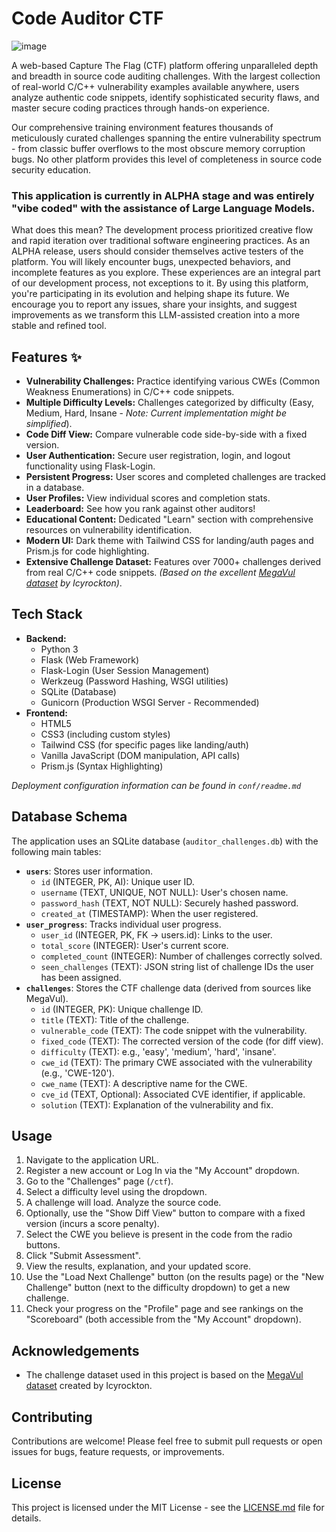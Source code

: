 # Code Auditor CTF
![image](https://github.com/user-attachments/assets/fdfbbffc-71f9-4463-856d-aca054399a0f)

A web-based Capture The Flag (CTF) platform offering unparalleled depth and breadth in source code auditing challenges. With the largest collection of real-world C/C++ vulnerability examples available anywhere, users analyze authentic code snippets, identify sophisticated security flaws, and master secure coding practices through hands-on experience.

Our comprehensive training environment features thousands of meticulously curated challenges spanning the entire vulnerability spectrum - from classic buffer overflows to the most obscure memory corruption bugs. No other platform provides this level of completeness in source code security education.

### This application is currently in ALPHA stage and was entirely "vibe coded" with the assistance of Large Language Models.

What does this mean? The development process prioritized creative flow and rapid iteration over traditional software engineering practices.
As an ALPHA release, users should consider themselves active testers of the platform. You will likely encounter bugs, unexpected behaviors, and incomplete features as you explore. These experiences are an integral part of our development process, not exceptions to it.
By using this platform, you're participating in its evolution and helping shape its future. We encourage you to report any issues, share your insights, and suggest improvements as we transform this LLM-assisted creation into a more stable and refined tool.

## Features ✨

* **Vulnerability Challenges:** Practice identifying various CWEs (Common Weakness Enumerations) in C/C++ code snippets.
* **Multiple Difficulty Levels:** Challenges categorized by difficulty (Easy, Medium, Hard, Insane - *Note: Current implementation might be simplified*).
* **Code Diff View:** Compare vulnerable code side-by-side with a fixed version.
* **User Authentication:** Secure user registration, login, and logout functionality using Flask-Login.
* **Persistent Progress:** User scores and completed challenges are tracked in a database.
* **User Profiles:** View individual scores and completion stats.
* **Leaderboard:** See how you rank against other auditors!
* **Educational Content:** Dedicated "Learn" section with comprehensive resources on vulnerability identification.
* **Modern UI:** Dark theme with Tailwind CSS for landing/auth pages and Prism.js for code highlighting.
* **Extensive Challenge Dataset:** Features over 7000+ challenges derived from real C/C++ code snippets. *(Based on the excellent [MegaVul dataset](https://github.com/Icyrockton/MegaVul) by Icyrockton)*.

## Tech Stack ️

* **Backend:**
    * Python 3
    * Flask (Web Framework)
    * Flask-Login (User Session Management)
    * Werkzeug (Password Hashing, WSGI utilities)
    * SQLite (Database)
    * Gunicorn (Production WSGI Server - Recommended)
* **Frontend:**
    * HTML5
    * CSS3 (including custom styles)
    * Tailwind CSS (for specific pages like landing/auth)
    * Vanilla JavaScript (DOM manipulation, API calls)
    * Prism.js (Syntax Highlighting)
 
*Deployment configuration information can be found in `conf/readme.md`*

## Database Schema

The application uses an SQLite database (`auditor_challenges.db`) with the following main tables:

* **`users`**: Stores user information.
    * `id` (INTEGER, PK, AI): Unique user ID.
    * `username` (TEXT, UNIQUE, NOT NULL): User's chosen name.
    * `password_hash` (TEXT, NOT NULL): Securely hashed password.
    * `created_at` (TIMESTAMP): When the user registered.
* **`user_progress`**: Tracks individual user progress.
    * `user_id` (INTEGER, PK, FK -> users.id): Links to the user.
    * `total_score` (INTEGER): User's current score.
    * `completed_count` (INTEGER): Number of challenges correctly solved.
    * `seen_challenges` (TEXT): JSON string list of challenge IDs the user has been assigned.
* **`challenges`**: Stores the CTF challenge data (derived from sources like MegaVul).
    * `id` (INTEGER, PK): Unique challenge ID.
    * `title` (TEXT): Title of the challenge.
    * `vulnerable_code` (TEXT): The code snippet with the vulnerability.
    * `fixed_code` (TEXT): The corrected version of the code (for diff view).
    * `difficulty` (TEXT): e.g., 'easy', 'medium', 'hard', 'insane'.
    * `cwe_id` (TEXT): The primary CWE associated with the vulnerability (e.g., 'CWE-120').
    * `cwe_name` (TEXT): A descriptive name for the CWE.
    * `cve_id` (TEXT, Optional): Associated CVE identifier, if applicable.
    * `solution` (TEXT): Explanation of the vulnerability and fix.

## Usage

1.  Navigate to the application URL.
2.  Register a new account or Log In via the "My Account" dropdown.
3.  Go to the "Challenges" page (`/ctf`).
4.  Select a difficulty level using the dropdown.
5.  A challenge will load. Analyze the source code.
6.  Optionally, use the "Show Diff View" button to compare with a fixed version (incurs a score penalty).
7.  Select the CWE you believe is present in the code from the radio buttons.
8.  Click "Submit Assessment".
9.  View the results, explanation, and your updated score.
10. Use the "Load Next Challenge" button (on the results page) or the "New Challenge" button (next to the difficulty dropdown) to get a new challenge.
11. Check your progress on the "Profile" page and see rankings on the "Scoreboard" (both accessible from the "My Account" dropdown).

## Acknowledgements

* The challenge dataset used in this project is based on the [MegaVul dataset](https://github.com/Icyrockton/MegaVul) created by Icyrockton.

## Contributing

Contributions are welcome! Please feel free to submit pull requests or open issues for bugs, feature requests, or improvements.

## License

This project is licensed under the MIT License - see the [LICENSE.md](LICENSE.md) file for details.
